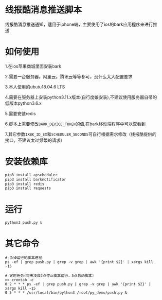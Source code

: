# 线报酷消息推送脚本
线报酷消息推送通知，适用于iphone端，主要使用了ios的bark应用程序来进行推送

# 如何使用
1.在ios苹果商城里面安装bark

2.需要一台服务器，阿里云，腾讯云等等都可，没什么太大配置要求

3.本人使用的ubutu18.04.6 LTS

4.需要在服务器上安装python3.11.x版本(自行度娘安装),不建议使用服务器自带的低版本python3.6.x

5.需要安装redis

6.脚本上需要修改`BARK_DEVICE_TOKEN`的值,在bark移动端程序中可以查看到

7.其它参数`IXBK_ID_EX`和`SCHEDULER_SECONDS`可自行根据需求修改（线报酷提供的接口，不建议太过频繁的请求）

# 安装依赖库
```python
pip3 install apscheduler
pip3 install barknotificator
pip3 install redis
pip3 install requests
```

# 运行
```python
python3 push.py &
```

# 其它命令
```shell
# 杀掉运行的脚本进程
ps -ef | grep push.py | grep -v grep | awk '{print $2}' | xargs kill -15

# 定时任务(每天凌晨2点停止脚本运行，5点启动脚本)
>> crontab -e
0 2 * * * ps -ef | grep push.py | grep -v grep | awk '{print $2}' | xargs kill -15 
0 5 * * * /usr/local/bin/python3 /root/py_demo/push.py &
```
